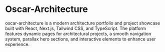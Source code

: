 # Oscar-Architecture
oscar-architecture is a modern architecture portfolio and project showcase built with React, Next.js, Tailwind CSS, and TypeScript. The platform features dynamic pages for architectural projects, a smooth navigation system, parallax hero sections, and interactive elements to enhance user experience.
